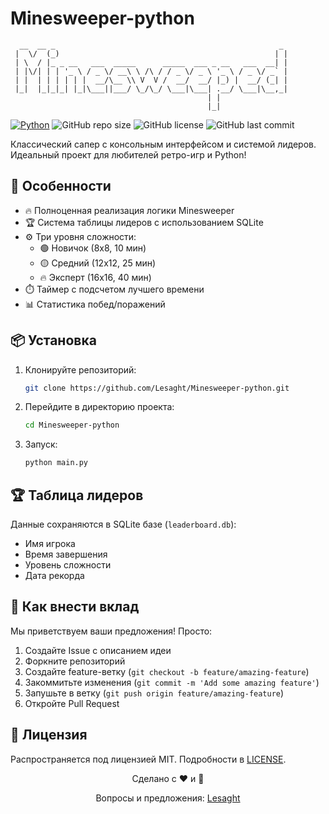 # Minesweeper-python

```
  __  __ _                                                  _
 |  \/  (_)                                                | |
 | \  / |_ _ __   ___  _____      _____  ___ _ __   ___  __| |
 | |\/| | | '_ \ / _ \/ __\ \ /\ / / _ \/ _ \ '_ \ / _ \/ _` |
 | |  | | | | | |  __/\__ \\ V  V /  __/  __/ |_) |  __/ (_| |
 |_|  |_|_|_| |_|\___||___/ \_/\_/ \___|\___| .__/ \___|\__,_|
                                            | |
                                            |_|
```

[![Python](https://img.shields.io/badge/Python-3.8%2B-blue)](https://www.python.org/downloads/)
![GitHub repo size](https://img.shields.io/github/repo-size/Lesaght/Minesweeper-python)
![GitHub license](https://img.shields.io/github/license/Lesaght/Minesweeper-python)
![GitHub last commit](https://img.shields.io/github/last-commit/Lesaght/Minesweeper-python)

Классический сапер с консольным интерфейсом и системой лидеров. Идеальный проект для любителей ретро-игр и Python!

## 🚀 Особенности

- 🔥 Полноценная реализация логики Minesweeper
- 🏆 Система таблицы лидеров с использованием SQLite
- ⚙️ Три уровня сложности:
  - 🟢 Новичок (8x8, 10 мин)
  - 🟡 Средний (12x12, 25 мин)
  - 🔥 Эксперт (16x16, 40 мин)
- ⏱️ Таймер с подсчетом лучшего времени
- 📊 Статистика побед/поражений

## 📦 Установка

1. Клонируйте репозиторий:
    ```bash
    git clone https://github.com/Lesaght/Minesweeper-python.git
    ```

2. Перейдите в директорию проекта:
    ```bash
    cd Minesweeper-python
    ```

3. Запуск:
    ```bash
    python main.py
    ```


## 🏆 Таблица лидеров

Данные сохраняются в SQLite базе (`leaderboard.db`):
- Имя игрока
- Время завершения
- Уровень сложности
- Дата рекорда


## 🤝 Как внести вклад

Мы приветствуем ваши предложения! Просто:
1. Создайте Issue с описанием идеи
2. Форкните репозиторий
3. Создайте feature-ветку (`git checkout -b feature/amazing-feature`)
4. Закоммитьте изменения (`git commit -m 'Add some amazing feature'`)
5. Запушьте в ветку (`git push origin feature/amazing-feature`)
6. Откройте Pull Request

## 📜 Лицензия

Распространяется под лицензией MIT. Подробности в [LICENSE](LICENSE).
<div align="center">
  <p>Сделано с ❤️ и 🐍</p>
  <p>Вопросы и предложения: <a href="https://github.com/Lesaght">Lesaght</a></p>
</div>
